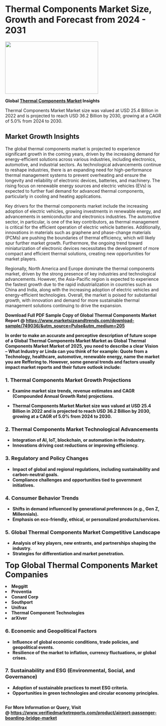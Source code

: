 <H1>Thermal Components Market Size, Growth and Forecast from 2024 - 2031</H1><img class="aligncenter size-medium wp-image-584254" src="https://thirdeyenews.in/wp-content/uploads/2024/09/Global-Market-Research-300x168.jpeg" alt="" width="300" height="168" /><p><strong>Global&nbsp;<a href="https://www.marketsizeandtrends.com/download-sample/749036/&amp;utm_source=Pulse&amp;utm_medium=205">Thermal Components Market</a> Insights</strong></p><p>Thermal Components Market Market size was valued at USD 25.4 Billion in 2022 and is projected to reach USD 36.2 Billion by 2030, growing at a CAGR of 5.0% from 2024 to 2030.</p><p><h2>Market Growth Insights</h2> <p>The global thermal components market is projected to experience significant growth in the coming years, driven by the increasing demand for energy-efficient solutions across various industries, including electronics, automotive, and industrial sectors. As technological advancements continue to reshape industries, there is an expanding need for high-performance thermal management systems to prevent overheating and ensure the longevity and reliability of electronic devices, batteries, and machinery. The rising focus on renewable energy sources and electric vehicles (EVs) is expected to further fuel demand for advanced thermal components, particularly in cooling and heating applications.</p> <p><strong></strong></p> <p>Key drivers for the thermal components market include the increasing adoption of electric vehicles, growing investments in renewable energy, and advancements in semiconductor and electronics industries. The automotive sector, in particular, is one of the key contributors, as thermal management is critical for the efficient operation of electric vehicle batteries. Additionally, innovations in materials such as graphene and phase-change materials (PCMs) are pushing the boundaries of thermal efficiency, which will likely spur further market growth. Furthermore, the ongoing trend toward miniaturization of electronic devices necessitates the development of more compact and efficient thermal solutions, creating new opportunities for market players.</p> <p>Regionally, North America and Europe dominate the thermal components market, driven by the strong presence of key industries and technological advancements. However, the Asia-Pacific region is expected to experience the fastest growth due to the rapid industrialization in countries such as China and India, along with the increasing adoption of electric vehicles and energy-efficient technologies. Overall, the market is poised for substantial growth, with innovation and demand for more sustainable thermal management solutions continuing to drive the expansion.</p> <p><strong></p><p><span class=""><strong>Download Full PDF Sample Copy of Global Thermal Components Market Report</strong> @ <a href="https://www.marketsizeandtrends.com/download-sample/749036/&amp;utm_source=Pulse&amp;utm_medium=205" target="_blank">https://www.marketsizeandtrends.com/download-sample/749036/&amp;utm_source=Pulse&amp;utm_medium=205</a></span></p><p>In order to make an accurate and perceptive description of future scope of a Global&nbsp;Thermal Components Market Market as Global&nbsp;Thermal Components Market Market of 2025, you need to describe a clear Vision &ndash; What Industry or Linda can you think of for example: Quote from a Technology, healthcare, automotive, renewable energy, name the market you are Reffering to. However, some general trends and factors usually impact market reports and their future outlook include:</p><h3>1.&nbsp;<strong>Thermal Components Market Growth Projections</strong></h3><ul><li>Examine market size trends, revenue estimates and CAGR (Compounded Annual Growth Rate) projections.</li><li><p>Thermal Components Market Market size was valued at USD 25.4 Billion in 2022 and is projected to reach USD 36.2 Billion by 2030, growing at a CAGR of 5.0% from 2024 to 2030.</p></li></ul><h3>2.&nbsp;<strong>Thermal Components Market Technological Advancements</strong></h3><ul><li>Integration of AI, IoT, blockchain, or automation in the industry.</li><li>Innovations driving cost reductions or improving efficiency.</li></ul><h3>3.&nbsp;<strong>Regulatory and Policy Changes</strong></h3><ul><li>Impact of global and regional regulations, including sustainability and carbon-neutral goals.</li><li>Compliance challenges and opportunities tied to government initiatives.</li></ul><h3>4.&nbsp;<strong>Consumer Behavior Trends</strong></h3><ul><li>Shifts in demand influenced by generational preferences (e.g., Gen Z, Millennials).</li><li>Emphasis on eco-friendly, ethical, or personalized products/services.</li></ul><h3>5.&nbsp;<strong>Global Thermal Components Market Competitive Landscape</strong></h3><ul><li>Analysis of key players, new entrants, and partnerships shaping the industry.</li><li>Strategies for differentiation and market penetration.</li></ul><p data-pm-slice="1 1 []"><span style="color: inherit; font-family: inherit; font-size: 25px;">Top Global Thermal Components Market Companies</span></p><div class="" data-test-id=""><p><li>Meggitt</li><li> Proventia</li><li> Conard Corp</li><li> Southport</li><li> Unifrax</li><li> Thermal Component Technologies</li><li> arXiver</li></p></div><h3>6.&nbsp;<strong>Economic and Geopolitical Factors</strong></h3><ul><li>Influence of global economic conditions, trade policies, and geopolitical events.</li><li>Resilience of the market to inflation, currency fluctuations, or global crises.</li></ul><h3>7.&nbsp;<strong>Sustainability and ESG (Environmental, Social, and Governance)</strong></h3><ul><li>Adoption of sustainable practices to meet ESG criteria.</li><li>Opportunities in green technologies and circular economy principles.</li></ul><h2><strong style="font-size: 14px;">For More Information or Query, Visit @&nbsp;</strong><a style="background-color: #ffffff; font-size: 14px;" href="https://www.marketsizeandtrends.com/report/thermal-components-market/" target="_blank">https://www.verifiedmarketreports.com/product/airport-passenger-boarding-bridge-market</a></h2>
